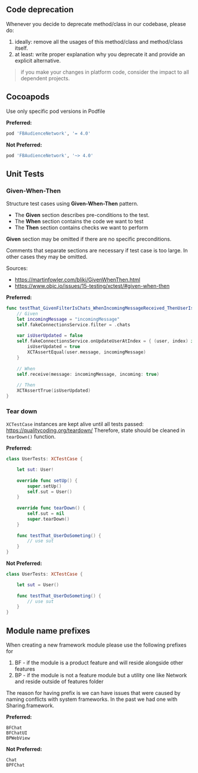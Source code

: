 ## Code deprecation

Whenever you decide to deprecate method/class in our codebase, please do:
1) ideally: remove all the usages of this method/class and method/class itself.
2) at least: write proper explanation why you deprecate it and provide an explicit alternative.

> if you make your changes in platform code, consider the impact to all dependent projects.

## Cocoapods

Use only specific pod versions in Podfile

**Preferred:**
```bash
pod 'FBAudienceNetwork', '= 4.0'
```
**Not Preferred:**
```bash
pod 'FBAudienceNetwork', '~> 4.0'
```
## Unit Tests

### Given-When-Then

Structure test cases using **Given-When-Then** pattern.

* The **Given** section describes pre-conditions to the test. 
* The **When** section contains the code we want to test
* The **Then** section contains checks we want to perform

**Given** section may be omitted if there are no specific preconditions.

Comments that separate sections are necessary if test case is too large. In other cases they may be omitted.

Sources:
* https://martinfowler.com/bliki/GivenWhenThen.html
* https://www.objc.io/issues/15-testing/xctest/#given-when-then

**Preferred:**
```swift
func testThat_GivenFilterIsChats_WhenIncomingMessageReceived_ThenUserIsUpdatedWithIncomingMessage() {
    // Given
    let incomingMessage = "incomingMessage"
    self.fakeConnectionsService.filter = .chats
    
    var isUserUpdated = false
    self.fakeConnectionsService.onUpdateUserAtIndex = { (user, index) in
        isUserUpdated = true
        XCTAssertEqual(user.message, incomingMessage)
    }
    
    // When
    self.receive(message: incomingMessage, incoming: true)
    
    // Then
    XCTAssertTrue(isUserUpdated)
}
```

### Tear down

`XCTestCase` instances are kept alive until all tests passed: https://qualitycoding.org/teardown/ Therefore, state should be cleaned in `tearDown()` function.

**Preferred:**
```swift
class UserTests: XCTestCase {

    let sut: User!
    
    override func setUp() {
        super.setUp()
        self.sut = User()
    }
    
    override func tearDown() {
        self.sut = nil
        super.tearDown()
    }
    
    func testThat_UserDoSometing() {
        // use sut  
    }
}
```

**Not Preferred:**
```swift
class UserTests: XCTestCase {

    let sut = User()
    
    func testThat_UserDoSometing() {
        // use sut  
    }
}
```

## Module name prefixes

When creating a new framework module please use the following prefixes for
1) BF - if the module is a product feature and will reside alongside other features
2) BP - if the module is not a feature module but a utility one like Network and reside outside of features folder

The reason for having prefix is we can have issues that were caused by naming conflicts with system frameworks. In the past we had one with Sharing.framework.

**Preferred:**
```
BFChat
BFChatUI
BPWebView
```
**Not Preferred:**
```
Chat
BPFChat
```
